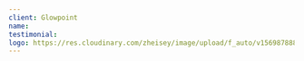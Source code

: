```yaml
---
client: Glowpoint
name:
testimonial:
logo: https://res.cloudinary.com/zheisey/image/upload/f_auto/v1569878889/teambusiness/logo/glowpoint.png
---
```


